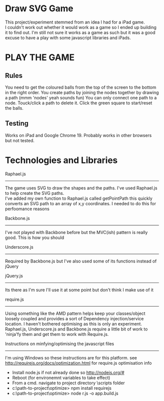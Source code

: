 Draw SVG Game
=============

This project/experiment stemmed from an idea I had for a iPad game.  
I couldn't work out whether it would work as a game so I ended up building it to find out.
I'm still not sure it works as a game as such but it was a good excuse to have a play with some javascript libraries and iPads.

PLAY THE GAME
=============

Rules
--------
You need to get the coloured balls from the top of the screen to the bottom in the right order. 
You create paths by joining the nodes together by drawing a path (mmm 'nodes' yeah sounds fun) 
You can only connect one path to a node. 
Touck/click a path to delete it.
Click the green square to start/reset the balls.

Testing
-------
Works on iPad and Google Chrome 19.  Probably works in other browsers but not tested.

Technologies and Libraries
==========================

Raphael.js
__________
The game uses SVG to draw the shapes and the paths.  I've used Raphael.js to help create the SVG paths.  
I've added my own function to Raphael.js called getPointPath this quickly converts an SVG path to an array of x,y coordinates. I needed to do this for perfoomance reasons

Backbone.js
___________
I've not played with Backbone before but the MVC(ish) pattern is really good.  This is how you should 

Underscore.js
_____________
Required by Backbone.js but I've also used some of its functions instead of jQuery

jQuery.js
_________
Its there as I'm sure I'll use it at some point but don't think I make use of it

require.js
__________
Using something like the AMD pattern helps keep your classes/object loosely coupled and provides a sort of Dependency injection/service location.  I haven't bothered optimising as this is only an experiment.
Raphael.js, Underscore.js and Backbone.js require a little bit of work to 'ninja'fy them and get them to work with Require.js.

Instructions on minfying/optimising the javascript files
________________________________________________________
I'm using Windows so these instructions are for this platform.
see http://requirejs.org/docs/optimization.html for require.js optimisation info
- Install node.js if not already done so http://nodejs.org/#
- Reboot (for environemnt variables to take effect)
- From a cmd.  navigate to project directory \scripts folder  
- c:\path-to-project\optimize\> npm install requirejs
- c:\path-to-project\optimize\> node r.js -o app.build.js





